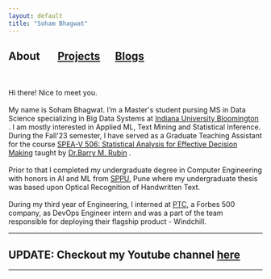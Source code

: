 ```yaml
---
layout: default
title: "Soham Bhagwat"
---
```


## About  &nbsp; &nbsp;   &nbsp; [Projects](/projects)&nbsp; &nbsp;   &nbsp; [Blogs](/blogs)
<br><br>
Hi there! Nice to meet you.<br><br> My name is Soham Bhagwat. I’m a Master's student pursing MS in Data Science specializing in Big Data Systems at [Indiana University Bloomington](https://www.iu.edu/) . I am mostly interested in Applied ML, Text Mining and Statistical Inference. During the Fall'23 semester, I have served as a Graduate Teaching Assistant for the course [SPEA-V 506: Statistical Analysis for Effective Decision Making](https://utilities.registrar.indiana.edu/course-browser/prl/soc4208/SPEA/SPEA-V506.shtml) taught by [Dr.Barry M. Rubin](https://oneill.indiana.edu/faculty-research/directory/profiles/faculty/full-time/rubin-barry.html) .<br><br>
Prior to that I completed my undergraduate degree in Computer Engineering with honors in AI and ML from [SPPU](http://www.unipune.ac.in/), Pune where my undergraduate thesis was based upon Optical Recognition of Handwritten Text.<br><br>
During my third year of Engineering, I interned at [PTC](https://www.ptc.com/), a Forbes 500 company, as DevOps Engineer intern and was a part of the team responsible for deploying their flagship product - Windchill.


---

## UPDATE: Checkout my Youtube channel [here](https://www.youtube.com/@SQLbyAnon)

---
